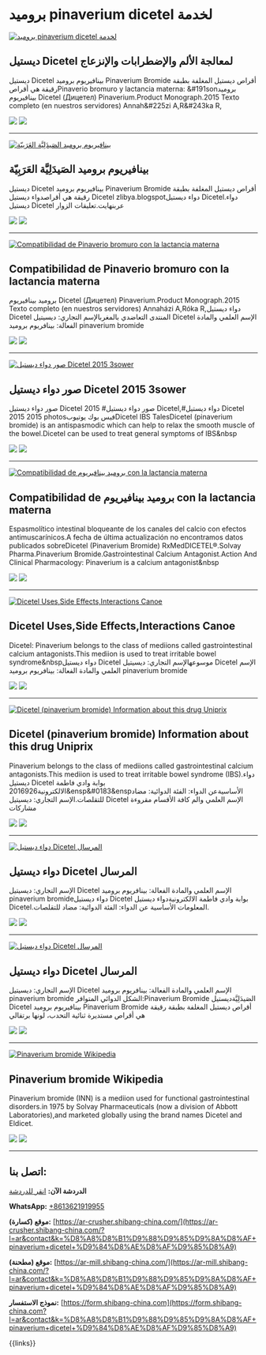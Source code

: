 # بروميد pinaverium dicetel لخدمة

<a href="https://swt.shibang-china.com/?n=lxq&l=ar&img&k=%D8%A8%D8%B1%D9%88%D9%85%D9%8A%D8%AF+pinaverium+dicetel+%D9%84%D8%AE%D8%AF%D9%85%D8%A9" target="_blank">![بروميد pinaverium dicetel لخدمة](http://static.shibang-china.com/all-800x300/513.jpg)</a>

## ديستيل Dicetel لمعالجة الألم والإضطرابات والإنزعاج
ديستيل Dicetel بينافيريوم بروميد Pinaverium Bromide أقراص ديستيل المغلفة بطبقة رقيقة هي أقراصPinaverio bromuro y lactancia materna: &#191sonبروميد بينافيريوم Dicetel (Дицетел) Pinaverium.Product Monograph.2015 Texto completo (en nuestros servidores) Annah&#225zi A,R&#243ka R,


<a href="https://whatsapp.shibangsoft.com/WhatsApp.php" target="_blank" title="WhatsApp">![](http://static.shibang-china.com/icon/whatsapp.png)</a> <a href="https://swt.shibang-china.com/?n=lxq&l=ar&icon&k=%D8%A8%D8%B1%D9%88%D9%85%D9%8A%D8%AF+pinaverium+dicetel+%D9%84%D8%AE%D8%AF%D9%85%D8%A9" target="_blank">![](http://static.shibang-china.com/icon/chat-ar.png)</a>

---

<a href="https://swt.shibang-china.com/?n=lxq&l=ar&img&k=%D8%A8%D8%B1%D9%88%D9%85%D9%8A%D8%AF+pinaverium+dicetel+%D9%84%D8%AE%D8%AF%D9%85%D8%A9" target="_blank">![بينافيريوم بروميد الصَيدَلِيَّة العَرَبِيّة](http://static.shibang-china.com/all-800x300/1152.jpg)</a>

## بينافيريوم بروميد الصَيدَلِيَّة العَرَبِيّة
ديستيل Dicetel بينافيريوم بروميد Pinaverium Bromide أقراص ديستيل المغلفة بطبقة رقيقة هي أقراصدواء ديستيل Dicetel zlibya.blogspotدواء ديستيل Dicetel.دواء ديستيل Dicetel عربنهايت.تعليقات الزوار


<a href="https://whatsapp.shibangsoft.com/WhatsApp.php" target="_blank" title="WhatsApp">![](http://static.shibang-china.com/icon/whatsapp.png)</a> <a href="https://swt.shibang-china.com/?n=lxq&l=ar&icon&k=%D8%A8%D8%B1%D9%88%D9%85%D9%8A%D8%AF+pinaverium+dicetel+%D9%84%D8%AE%D8%AF%D9%85%D8%A9" target="_blank">![](http://static.shibang-china.com/icon/chat-ar.png)</a>

---

<a href="https://swt.shibang-china.com/?n=lxq&l=ar&img&k=%D8%A8%D8%B1%D9%88%D9%85%D9%8A%D8%AF+pinaverium+dicetel+%D9%84%D8%AE%D8%AF%D9%85%D8%A9" target="_blank">![Compatibilidad de Pinaverio bromuro con la lactancia materna](http://static.shibang-china.com/all-800x300/919.jpg)</a>

## Compatibilidad de Pinaverio bromuro con la lactancia materna
بروميد بينافيريوم Dicetel (Дицетел) Pinaverium.Product Monograph.2015 Texto completo (en nuestros servidores) Annaházi A,Róka R,دواء ديستيل Dicetel المنتدى التعاضدي بالمغربالإسم التجاري: ديسيتيل Dicetel الإسم العلمي والمادة الفعالة: بينافريوم بروميد pinaverium bromide


<a href="https://whatsapp.shibangsoft.com/WhatsApp.php" target="_blank" title="WhatsApp">![](http://static.shibang-china.com/icon/whatsapp.png)</a> <a href="https://swt.shibang-china.com/?n=lxq&l=ar&icon&k=%D8%A8%D8%B1%D9%88%D9%85%D9%8A%D8%AF+pinaverium+dicetel+%D9%84%D8%AE%D8%AF%D9%85%D8%A9" target="_blank">![](http://static.shibang-china.com/icon/chat-ar.png)</a>

---

<a href="https://swt.shibang-china.com/?n=lxq&l=ar&img&k=%D8%A8%D8%B1%D9%88%D9%85%D9%8A%D8%AF+pinaverium+dicetel+%D9%84%D8%AE%D8%AF%D9%85%D8%A9" target="_blank">![صور دواء ديستيل Dicetel 2015 3sower](http://static.shibang-china.com/all-800x300/598.jpg)</a>

## صور دواء ديستيل Dicetel 2015 3sower
صور دواء ديستيل Dicetel 2015 #صور دواء ديستيل Dicetel,#دواء ديستيل Dicetel 2015 2015 photosفيس بوك يوتيوبDicetel IBS TalesDicetel (pinaverium bromide) is an antispasmodic which can help to relax the smooth muscle of the bowel.Dicetel can be used to treat general symptoms of IBS&nbsp


<a href="https://whatsapp.shibangsoft.com/WhatsApp.php" target="_blank" title="WhatsApp">![](http://static.shibang-china.com/icon/whatsapp.png)</a> <a href="https://swt.shibang-china.com/?n=lxq&l=ar&icon&k=%D8%A8%D8%B1%D9%88%D9%85%D9%8A%D8%AF+pinaverium+dicetel+%D9%84%D8%AE%D8%AF%D9%85%D8%A9" target="_blank">![](http://static.shibang-china.com/icon/chat-ar.png)</a>

---

<a href="https://swt.shibang-china.com/?n=lxq&l=ar&img&k=%D8%A8%D8%B1%D9%88%D9%85%D9%8A%D8%AF+pinaverium+dicetel+%D9%84%D8%AE%D8%AF%D9%85%D8%A9" target="_blank">![Compatibilidad de بروميد بينافيريوم con la lactancia materna](http://static.shibang-china.com/all-800x300/1.jpg)</a>

## Compatibilidad de بروميد بينافيريوم con la lactancia materna
Espasmolítico intestinal bloqueante de los canales del calcio con efectos antimuscarínicos.A fecha de última actualización no encontramos datos publicados sobreDicetel (Pinaverium Bromide) RxMedDICETEL®.Solvay Pharma.Pinaverium Bromide.Gastrointestinal Calcium Antagonist.Action And Clinical Pharmacology: Pinaverium is a calcium antagonist&nbsp


<a href="https://whatsapp.shibangsoft.com/WhatsApp.php" target="_blank" title="WhatsApp">![](http://static.shibang-china.com/icon/whatsapp.png)</a> <a href="https://swt.shibang-china.com/?n=lxq&l=ar&icon&k=%D8%A8%D8%B1%D9%88%D9%85%D9%8A%D8%AF+pinaverium+dicetel+%D9%84%D8%AE%D8%AF%D9%85%D8%A9" target="_blank">![](http://static.shibang-china.com/icon/chat-ar.png)</a>

---

<a href="https://swt.shibang-china.com/?n=lxq&l=ar&img&k=%D8%A8%D8%B1%D9%88%D9%85%D9%8A%D8%AF+pinaverium+dicetel+%D9%84%D8%AE%D8%AF%D9%85%D8%A9" target="_blank">![Dicetel Uses,Side Effects,Interactions Canoe](http://static.shibang-china.com/all-800x300/273.jpg)</a>

## Dicetel Uses,Side Effects,Interactions Canoe
Dicetel: Pinaverium belongs to the class of mediions called gastrointestinal calcium antagonists.This mediion is used to treat irritable bowel syndrome&nbspدواء ديستيل Dicetel موسوعهالإسم التجاري: ديسيتيل Dicetel الإسم العلمي والمادة الفعالة: بينافريوم بروميد pinaverium bromide


<a href="https://whatsapp.shibangsoft.com/WhatsApp.php" target="_blank" title="WhatsApp">![](http://static.shibang-china.com/icon/whatsapp.png)</a> <a href="https://swt.shibang-china.com/?n=lxq&l=ar&icon&k=%D8%A8%D8%B1%D9%88%D9%85%D9%8A%D8%AF+pinaverium+dicetel+%D9%84%D8%AE%D8%AF%D9%85%D8%A9" target="_blank">![](http://static.shibang-china.com/icon/chat-ar.png)</a>

---

<a href="https://swt.shibang-china.com/?n=lxq&l=ar&img&k=%D8%A8%D8%B1%D9%88%D9%85%D9%8A%D8%AF+pinaverium+dicetel+%D9%84%D8%AE%D8%AF%D9%85%D8%A9" target="_blank">![Dicetel (pinaverium bromide) Information about this drug Uniprix](http://static.shibang-china.com/all-800x300/1185.jpg)</a>

## Dicetel (pinaverium bromide) Information about this drug Uniprix
Pinaverium belongs to the class of mediions called gastrointestinal calcium antagonists.This mediion is used to treat irritable bowel syndrome (IBS).دواء ديستيل Dicetel بوابة وادي فاطمة الالكترونية2016926&ensp&#0183&enspالأساسيةعن الدواء: الفئة الدوائية: مضاد للتقلصات.الإسم التجاري: ديسيتيل Dicetel الإسم العلمي والم كافة الأقسام مقروءة مشاركات


<a href="https://whatsapp.shibangsoft.com/WhatsApp.php" target="_blank" title="WhatsApp">![](http://static.shibang-china.com/icon/whatsapp.png)</a> <a href="https://swt.shibang-china.com/?n=lxq&l=ar&icon&k=%D8%A8%D8%B1%D9%88%D9%85%D9%8A%D8%AF+pinaverium+dicetel+%D9%84%D8%AE%D8%AF%D9%85%D8%A9" target="_blank">![](http://static.shibang-china.com/icon/chat-ar.png)</a>

---

<a href="https://swt.shibang-china.com/?n=lxq&l=ar&img&k=%D8%A8%D8%B1%D9%88%D9%85%D9%8A%D8%AF+pinaverium+dicetel+%D9%84%D8%AE%D8%AF%D9%85%D8%A9" target="_blank">![دواء ديستيل Dicetel المرسال](http://static.shibang-china.com/all-800x300/771.jpg)</a>

## دواء ديستيل Dicetel المرسال
الإسم التجاري: ديسيتيل Dicetel الإسم العلمي والمادة الفعالة: بينافريوم بروميد pinaverium bromideدواء ديستيل Dicetel بوابة وادي فاطمة الالكترونيةدواء ديستيل Dicetel.المعلومات الأساسية عن الدواء: الفئة الدوائية: مضاد للتقلصات.


<a href="https://whatsapp.shibangsoft.com/WhatsApp.php" target="_blank" title="WhatsApp">![](http://static.shibang-china.com/icon/whatsapp.png)</a> <a href="https://swt.shibang-china.com/?n=lxq&l=ar&icon&k=%D8%A8%D8%B1%D9%88%D9%85%D9%8A%D8%AF+pinaverium+dicetel+%D9%84%D8%AE%D8%AF%D9%85%D8%A9" target="_blank">![](http://static.shibang-china.com/icon/chat-ar.png)</a>

---

<a href="https://swt.shibang-china.com/?n=lxq&l=ar&img&k=%D8%A8%D8%B1%D9%88%D9%85%D9%8A%D8%AF+pinaverium+dicetel+%D9%84%D8%AE%D8%AF%D9%85%D8%A9" target="_blank">![دواء ديستيل Dicetel المرسال](http://static.shibang-china.com/all-800x300/667.jpg)</a>

## دواء ديستيل Dicetel المرسال
الإسم التجاري: ديسيتيل Dicetel الإسم العلمي والمادة الفعالة: بينافريوم بروميد pinaverium bromide الشكل الدوائي المتوافر:Pinaverium Bromide الصَيدَلِيَّةديستيل Dicetel بينافيريوم بروميد Pinaverium Bromide أقراص ديستيل المغلفة بطبقة رقيقة هي أقراص مستديرة ثنائية التحدب، لونها برتقالي


<a href="https://whatsapp.shibangsoft.com/WhatsApp.php" target="_blank" title="WhatsApp">![](http://static.shibang-china.com/icon/whatsapp.png)</a> <a href="https://swt.shibang-china.com/?n=lxq&l=ar&icon&k=%D8%A8%D8%B1%D9%88%D9%85%D9%8A%D8%AF+pinaverium+dicetel+%D9%84%D8%AE%D8%AF%D9%85%D8%A9" target="_blank">![](http://static.shibang-china.com/icon/chat-ar.png)</a>

---

<a href="https://swt.shibang-china.com/?n=lxq&l=ar&img&k=%D8%A8%D8%B1%D9%88%D9%85%D9%8A%D8%AF+pinaverium+dicetel+%D9%84%D8%AE%D8%AF%D9%85%D8%A9" target="_blank">![Pinaverium bromide Wikipedia](http://static.shibang-china.com/all-800x300/490.jpg)</a>

## Pinaverium bromide Wikipedia
Pinaverium bromide (INN) is a mediion used for functional gastrointestinal disorders.in 1975 by Solvay Pharmaceuticals (now a division of Abbott Laboratories),and marketed globally using the brand names Dicetel and Eldicet.

<a href="https://whatsapp.shibangsoft.com/WhatsApp.php" target="_blank" title="WhatsApp">![](http://static.shibang-china.com/icon/whatsapp.png)</a> <a href="https://swt.shibang-china.com/?l=ar&icon&k=%D8%A8%D8%B1%D9%88%D9%85%D9%8A%D8%AF+pinaverium+dicetel+%D9%84%D8%AE%D8%AF%D9%85%D8%A9" target="_blank">![](http://static.shibang-china.com/icon/chat-ar.png)</a>

---
## اتصل بنا:

**الدردشة الآن:** [انقر للدردشة](https://swt.shibang-china.com?l=ar&contact&k=%D8%A8%D8%B1%D9%88%D9%85%D9%8A%D8%AF+pinaverium+dicetel+%D9%84%D8%AE%D8%AF%D9%85%D8%A9)

**WhatsApp:**  [+8613621919955](https://whatsapp.shibangsoft.com/WhatsApp.php)

**موقع (كسارة):** [https://ar-crusher.shibang-china.com/](https://ar-crusher.shibang-china.com/?l=ar&contact&k=%D8%A8%D8%B1%D9%88%D9%85%D9%8A%D8%AF+pinaverium+dicetel+%D9%84%D8%AE%D8%AF%D9%85%D8%A9)

**موقع (مطحنة):** [https://ar-mill.shibang-china.com/](https://ar-mill.shibang-china.com/?l=ar&contact&k=%D8%A8%D8%B1%D9%88%D9%85%D9%8A%D8%AF+pinaverium+dicetel+%D9%84%D8%AE%D8%AF%D9%85%D8%A9)

**نموذج الاستفسار:** [https://form.shibang-china.com](https://form.shibang-china.com?l=ar&contact&k=%D8%A8%D8%B1%D9%88%D9%85%D9%8A%D8%AF+pinaverium+dicetel+%D9%84%D8%AE%D8%AF%D9%85%D8%A9)

{{links}}